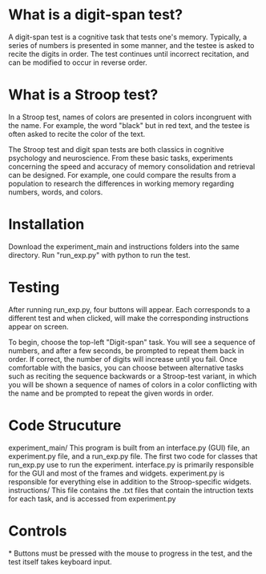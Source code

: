 # What is a digit-span test?
A digit-span test is a cognitive task that tests one's memory. Typically, a series of numbers is presented in some manner, and the testee is asked to recite the digits in order. The test continues until incorrect recitation, and can be modified to occur in reverse order.

# What is a Stroop test?
In a Stroop test, names of colors are presented in colors incongruent with the name. For example, the word "black" but in red text, and the testee is often asked to recite the color of the text.

The Stroop test and digit span tests are both classics in cognitive psychology and neuroscience. From these basic tasks, experiments concerning the speed and accuracy of memory consolidation and retrieval can be designed. For example, one could compare the results from a population to research the differences in working memory regarding numbers, words, and colors.

# Installation
Download the experiment_main and instructions folders into the same directory. Run "run_exp.py" with python to run the test.

# Testing
After running run_exp.py, four buttons will appear. Each corresponds to a different test and when clicked, will make the corresponding instructions appear on screen.

To begin, choose the top-left "Digit-span" task. You will see a sequence of numbers, and after a few seconds, be prompted to repeat them back in order. If correct, the number of digits will increase until you fail. Once comfortable with the basics, you can choose between alternative tasks such as reciting the sequence backwards or a Stroop-test variant, in which you will be shown a sequence of names of colors in a color conflicting with the name and be prompted to repeat the given words in order.

# Code Strucuture
experiment_main/
  This program is built from an interface.py (GUI) file, an experiment.py file, and a run_exp.py file. The first two code for classes that run_exp.py use to run the experiment. interface.py is primarily responsible for the GUI and most of the frames and widgets. experiment.py is responsible for everything else in addition to the Stroop-specific widgets.
instructions/
  This file contains the .txt files that contain the intruction texts for each task, and is accessed from experiment.py

# Controls
\* Buttons must be pressed with the mouse to progress in the test, and the test itself takes keyboard input.
